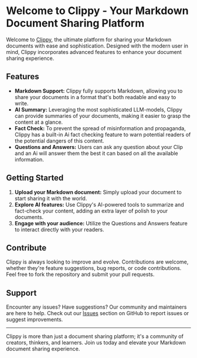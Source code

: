 # Welcome to Clippy - Your Markdown Document Sharing Platform

Welcome to [Clippy](www.clippy.cc), the ultimate platform for sharing your Markdown documents with ease and sophistication. Designed with the modern user in mind, Clippy incorporates advanced features to enhance your document sharing experience.

## Features

-  **Markdown Support:** Clippy fully supports Markdown, allowing you to share your documents in a format that's both readable and easy to write.
-  **AI Summary:** Leveraging the most sophisticated LLM-models, Clippy can provide summaries of your documents, making it easier to grasp the content at a glance.
-  **Fact Check:** To prevent the spread of misinformation and propaganda, Clippy has a built-in Ai fact checking feature to warn potential readers of the potential dangers of this content.
-  **Questions and Answers:** Users can ask any question about your Clip and an Ai will answer them the best it can based on all the available information.

## Getting Started

1. **Upload your Markdown document:** Simply upload your document to start sharing it with the world.
2. **Explore AI features:** Use Clippy's AI-powered tools to summarize and fact-check your content, adding an extra layer of polish to your documents.
3. **Engage with your audience:** Utilize the Questions and Answers feature to interact directly with your readers.

## Contribute

Clippy is always looking to improve and evolve. Contributions are welcome, whether they're feature suggestions, bug reports, or code contributions. Feel free to fork the repository and submit your pull requests.

## Support

Encounter any issues? Have suggestions? Our community and maintainers are here to help. Check out our [Issues](https://github.com/merlinhof/clippy/issues) section on GitHub to report issues or suggest improvements.

---

Clippy is more than just a document sharing platform; it's a community of creators, thinkers, and learners. Join us today and elevate your Markdown document sharing experience.
